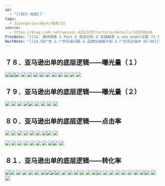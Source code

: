 ```yaml
---
up:
  - "[[索引-电商]]"
tags:
  - 3Categories/Work/电商/15
source:
  - https://blog.csdn.net/weixin_41513297/article/details/143590240
PrevNote: "[[14. 捆绑销售 & Post & 竞品分析 & 实操解答 & new model设置 73-77]]"
NextNote: "[[16.SB广告 & 广告实操问题 & 品牌加速器计划 & 广告否定操作 82-88]]"
---
```


## ７８．亚马逊出单的底层逻辑——曝光量（１） 
![](https://imgs-1302581161.cos.ap-guangzhou.myqcloud.com/ob/20250605153531996.webp)![](https://imgs-1302581161.cos.ap-guangzhou.myqcloud.com/ob/20250605153531997.webp)![](https://imgs-1302581161.cos.ap-guangzhou.myqcloud.com/ob/20250605153531998.webp)
![](https://imgs-1302581161.cos.ap-guangzhou.myqcloud.com/ob/20250605153531999.webp)
![](https://imgs-1302581161.cos.ap-guangzhou.myqcloud.com/ob/20250605153532000.webp)
![](https://imgs-1302581161.cos.ap-guangzhou.myqcloud.com/ob/20250605153532001.webp)
![](https://imgs-1302581161.cos.ap-guangzhou.myqcloud.com/ob/20250605153532002.webp)
![](https://imgs-1302581161.cos.ap-guangzhou.myqcloud.com/ob/20250605153532003.webp)
![](https://imgs-1302581161.cos.ap-guangzhou.myqcloud.com/ob/20250605153532004.webp)
![](https://imgs-1302581161.cos.ap-guangzhou.myqcloud.com/ob/20250605153532005.webp)
![](https://imgs-1302581161.cos.ap-guangzhou.myqcloud.com/ob/20250605153532006.webp)
![](https://imgs-1302581161.cos.ap-guangzhou.myqcloud.com/ob/20250605153532007.webp)
![](https://imgs-1302581161.cos.ap-guangzhou.myqcloud.com/ob/20250605153532008.webp)
<br>



## ７９．亚马逊出单的底层逻辑——曝光量（２） 

![](https://imgs-1302581161.cos.ap-guangzhou.myqcloud.com/ob/20250605153532009.webp)
![](https://imgs-1302581161.cos.ap-guangzhou.myqcloud.com/ob/20250605153532010.webp)
![](https://imgs-1302581161.cos.ap-guangzhou.myqcloud.com/ob/20250605153532011.webp)
![](https://imgs-1302581161.cos.ap-guangzhou.myqcloud.com/ob/20250605153532012.webp)![](https://imgs-1302581161.cos.ap-guangzhou.myqcloud.com/ob/20250605153532013.webp)
![](https://imgs-1302581161.cos.ap-guangzhou.myqcloud.com/ob/20250605153532014.webp)
![](https://imgs-1302581161.cos.ap-guangzhou.myqcloud.com/ob/20250605153532015.webp)
![](https://imgs-1302581161.cos.ap-guangzhou.myqcloud.com/ob/20250605153532016.webp)
![](https://imgs-1302581161.cos.ap-guangzhou.myqcloud.com/ob/20250605153532017.webp)
<br>



## ８０．亚马逊出单的底层逻辑——点击率 
![](https://imgs-1302581161.cos.ap-guangzhou.myqcloud.com/ob/20250605153532018.webp)
![](https://imgs-1302581161.cos.ap-guangzhou.myqcloud.com/ob/20250605153532019.webp)
![](https://imgs-1302581161.cos.ap-guangzhou.myqcloud.com/ob/20250605153532020.webp)
![](https://imgs-1302581161.cos.ap-guangzhou.myqcloud.com/ob/20250605153532021.webp)
![](https://imgs-1302581161.cos.ap-guangzhou.myqcloud.com/ob/20250605153532022.webp)
![](https://imgs-1302581161.cos.ap-guangzhou.myqcloud.com/ob/20250605153532023.webp)
![](https://imgs-1302581161.cos.ap-guangzhou.myqcloud.com/ob/20250605153532024.webp)![](https://imgs-1302581161.cos.ap-guangzhou.myqcloud.com/ob/20250605153532025.webp)
![](https://imgs-1302581161.cos.ap-guangzhou.myqcloud.com/ob/20250605153532026.webp)

![](https://imgs-1302581161.cos.ap-guangzhou.myqcloud.com/ob/20250605153532027.webp)
![](https://imgs-1302581161.cos.ap-guangzhou.myqcloud.com/ob/20250605153532028.webp)
![](https://imgs-1302581161.cos.ap-guangzhou.myqcloud.com/ob/20250605153532029.webp)
![](https://imgs-1302581161.cos.ap-guangzhou.myqcloud.com/ob/20250605153532030.webp)
![](https://imgs-1302581161.cos.ap-guangzhou.myqcloud.com/ob/20250605153532031.webp)
![](https://imgs-1302581161.cos.ap-guangzhou.myqcloud.com/ob/20250605153532032.webp)
![](https://imgs-1302581161.cos.ap-guangzhou.myqcloud.com/ob/20250605153532033.webp)
![](https://imgs-1302581161.cos.ap-guangzhou.myqcloud.com/ob/20250605153532034.webp)![](https://imgs-1302581161.cos.ap-guangzhou.myqcloud.com/ob/20250605153532035.webp)
![](https://imgs-1302581161.cos.ap-guangzhou.myqcloud.com/ob/20250605153532036.webp)
<br>



## ８１．亚马逊出单的底层逻辑——转化率 
![](https://imgs-1302581161.cos.ap-guangzhou.myqcloud.com/ob/20250605153532037.webp)![](https://imgs-1302581161.cos.ap-guangzhou.myqcloud.com/ob/20250605153532038.webp)
![](https://imgs-1302581161.cos.ap-guangzhou.myqcloud.com/ob/20250605153532039.webp)
![](https://imgs-1302581161.cos.ap-guangzhou.myqcloud.com/ob/20250605153532040.webp)
![](https://imgs-1302581161.cos.ap-guangzhou.myqcloud.com/ob/20250605153532041.webp)
![](https://imgs-1302581161.cos.ap-guangzhou.myqcloud.com/ob/20250605153532042.webp)
![](https://imgs-1302581161.cos.ap-guangzhou.myqcloud.com/ob/20250605153532043.webp)![](https://imgs-1302581161.cos.ap-guangzhou.myqcloud.com/ob/20250605153532044.webp)![](https://imgs-1302581161.cos.ap-guangzhou.myqcloud.com/ob/20250605153532045.webp)![](https://imgs-1302581161.cos.ap-guangzhou.myqcloud.com/ob/20250605153532046.webp)
![](https://imgs-1302581161.cos.ap-guangzhou.myqcloud.com/ob/20250605153532047.webp)
![](https://imgs-1302581161.cos.ap-guangzhou.myqcloud.com/ob/20250605153532048.webp)
![](https://imgs-1302581161.cos.ap-guangzhou.myqcloud.com/ob/20250605153532049.webp)
![](https://imgs-1302581161.cos.ap-guangzhou.myqcloud.com/ob/20250605153532050.webp)
![](https://imgs-1302581161.cos.ap-guangzhou.myqcloud.com/ob/20250605153532051.webp)
![](https://imgs-1302581161.cos.ap-guangzhou.myqcloud.com/ob/20250605153532052.webp)![](https://imgs-1302581161.cos.ap-guangzhou.myqcloud.com/ob/20250605153532053.webp)
![](https://imgs-1302581161.cos.ap-guangzhou.myqcloud.com/ob/20250605153532054.webp)
![](https://imgs-1302581161.cos.ap-guangzhou.myqcloud.com/ob/20250605153532055.webp)
![](https://imgs-1302581161.cos.ap-guangzhou.myqcloud.com/ob/20250605153532056.webp)
![](https://imgs-1302581161.cos.ap-guangzhou.myqcloud.com/ob/20250605153532057.webp)
![](https://imgs-1302581161.cos.ap-guangzhou.myqcloud.com/ob/20250605153532058.webp)
![](https://imgs-1302581161.cos.ap-guangzhou.myqcloud.com/ob/20250605153532059.webp)
![](https://imgs-1302581161.cos.ap-guangzhou.myqcloud.com/ob/20250605153532060.webp)![](https://imgs-1302581161.cos.ap-guangzhou.myqcloud.com/ob/20250605153532061.webp)
![](https://imgs-1302581161.cos.ap-guangzhou.myqcloud.com/ob/20250605153532062.webp)
![](https://imgs-1302581161.cos.ap-guangzhou.myqcloud.com/ob/20250605153532063.webp)



